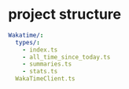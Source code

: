 # project structure
```yml
Wakatime/:
  types/:
    - index.ts
    - all_time_since_today.ts
    - summaries.ts
    - stats.ts
  WakaTimeClient.ts
```
